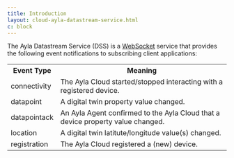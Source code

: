 ```yaml
---
title: Introduction
layout: cloud-ayla-datastream-service.html
c: block
---
```


The Ayla Datastream Service (DSS) is a [WebSocket](https://en.wikipedia.org/wiki/WebSocket) service that provides the following event notifications to subscribing client applications:

<table>
  <tr>
    <th>Event Type</th>
    <th>Meaning</th>
  </tr>
  <tr>
    <td>connectivity</td>
    <td>The Ayla Cloud started/stopped interacting with a registered device.</td>
  </tr>
  <tr>
    <td>datapoint</td>
    <td>A digital twin property value changed.</td>
  </tr>
  <tr>
    <td>datapointack</td>
    <td>An Ayla Agent confirmed to the Ayla Cloud that a device property value changed.</td>
  </tr>
  <tr>
    <td>location</td>
    <td>A digital twin latitute/longitude value(s) changed.</td>
  </tr>
  <tr>
    <td>registration</td>
    <td>The Ayla Cloud registered a (new) device.</td>
  </tr>
</table>

